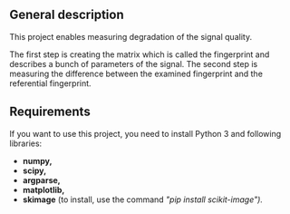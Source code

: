 ## General description
This project enables measuring degradation of the signal quality.

The first step is creating the matrix which is called the fingerprint and describes a bunch of parameters of the signal.
The second step is measuring the difference between the examined fingerprint and the referential fingerprint.

## Requirements
If you want to use this project, you need to install Python 3 and following libraries:
- **numpy,**
- **scipy,**
- **argparse,**
- **matplotlib,**
- **skimage** (to install, use the command <em>"pip install scikit-image"<em>).
